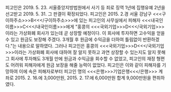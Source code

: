 피고인은 2019. 5. 23. 서울중앙지방법원에서 사기 등 죄로 징역 1년에 집행유예 2년을 선고받고 2019. 5. 31. 그 판결이 확정되었다.
피고인은 2015. 2.경 서울 강남구 <<<구이하주소>>>B<<</구이하주소>>>에 있는 피고인의 사무실에서 피해자 <<<내국인이름>>>C<<</내국인이름>>>에게 "홍콩의 <<<국외기업>>>D<<</국외기업>>>이라는 가상화폐 회사가 있는데 곧 상장할 예정이다. 이 회사에 투자하면 고수익을 얻을 수 있고 원금도 보장해 주겠다. 3개월 후 원금에 수익금을 더하여 틀림없이 반환하겠다."는 내용으로 말하였다. 그러나 피고인은 홍콩의 <<<국외기업>>>D<<</국외기업>>>이라는 가상화폐 회사에 대하여 잘 알지 못하고 과연 상장할 수 있는지도 알지 못해 그 회사에 투자해도 3개월 만에 원금과 수익금을 회수할 수 없었고, 피고인의 재정 형편도 어려워 피해자에게 원금 보장을 해줄 능력이 없었다.
피고인은 이와 같이 피해자를 기망하여 이에 속은 피해자로부터 피고인 명의 <<<은행>>>기업은행<<</은행>>> 계좌로 2015. 2. 16.에 3,000만원, 2015. 2. 17.에 6,000만원 합계 9,000만원을 편취하였다.